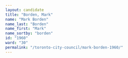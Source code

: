 ```yaml
---
layout: candidate
title: "Borden, Mark"
name: "Mark Borden"
name_last: "Borden"
name_first: "Mark"
name_sortby: "borden"
id: "1960"
ward: "30"
permalink: "/toronto-city-council/mark-borden-1960/"
---
```

